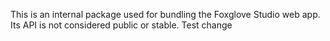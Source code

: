 This is an internal package used for bundling the Foxglove Studio web app. Its API is not considered public or stable.
Test change
